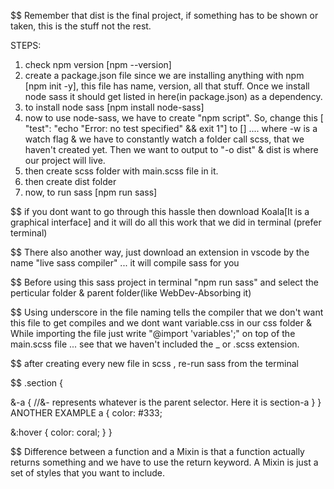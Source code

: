 $$ Remember that dist is the final project, if something has to be shown or taken, this is the stuff not the rest.

STEPS:
1. check npm version [npm --version]
2. create a package.json file since we are installing anything with npm [npm init -y], this file has name, version, all that stuff. Once we install node sass it should get listed in here(in package.json) as a dependency.
3. to install node sass [npm install node-sass]
4. now to use node-sass, we have to create "npm script". So, change this [ "test": "echo \"Error: no test specified\" && exit 1"] to [] .... where -w is a watch flag & we have to constantly watch a folder call scss, that we haven't created yet. Then we want to output to "-o dist" & dist is where our project will live.
5. then create scss folder with main.scss file in it.
6. then create dist folder
7. now, to run sass [npm run sass] 

$$ if you dont want to go through this hassle then download Koala[It is a graphical interface] and it will do all this work that we did in terminal
(prefer terminal)

$$ There also another way, just download an extension in vscode by the name "live sass compiler" ... it will compile sass for you 

$$ Before using this sass project in terminal "npm run sass" and select the perticular folder & parent folder(like WebDev-Absorbing it)

$$ Using underscore in the file naming tells the compiler that we don't want this file to get compiles and we dont want variable.css in our css folder
& While importing the file just write "@import 'variables';" on top of the main.scss file ... see that we haven't included the _ or .scss extension.

$$ after creating every new file in scss , re-run sass from the terminal

$$ .section {

  &-a {  //&- represents whatever is the parent selector. Here it is section-a
  }
}
      ANOTHER EXAMPLE
a {
  color: #333;
  
  &:hover {
    color: coral;
  }
}

$$ Difference between a function and a Mixin is that a function actually returns something and we have to use the return keyword. A Mixin is just a set of styles that you want to include.